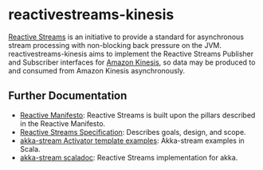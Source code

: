 reactivestreams-kinesis
=======================

[Reactive Streams](http://www.reactive-streams.org/) is an initiative to provide a standard for asynchronous
stream processing with non-blocking back pressure on the JVM.  reactivestreams-kinesis
aims to implement the Reactive Streams Publisher and Subscriber interfaces for [Amazon Kinesis](http://aws.amazon.com/kinesis/),
so data may be produced to and consumed from Amazon Kinesis asynchronously.


Further Documentation
---------------------

 * [Reactive Manifesto](http://www.reactivemanifesto.org/): Reactive Streams is built upon the pillars described in the Reactive Manifesto.
 * [Reactive Streams Specification](https://github.com/reactive-streams/reactive-streams/blob/v0.3/README.md): Describes goals, design, and scope.
 * [akka-stream Activator template examples](https://github.com/typesafehub/activator-akka-stream-scala/tree/master/src/main/scala/sample/stream): Akka-stream examples in Scala.
 * [akka-stream scaladoc](http://doc.akka.io/api/akka-stream-experimental/0.3/): Reactive Streams implementation for akka.
